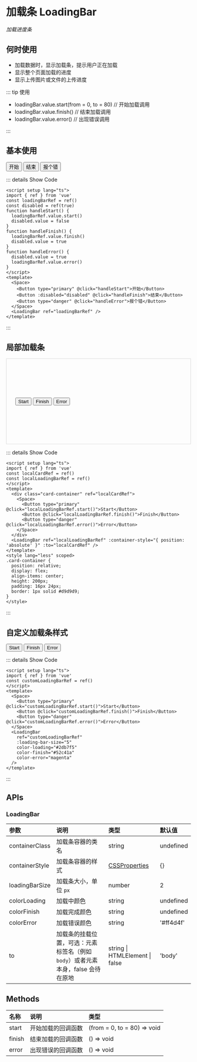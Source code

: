 # 加载条 LoadingBar

<GlobalElement />

_加载进度条_

## 何时使用

- 加载数据时，显示加载条，提示用户正在加载
- 显示整个页面加载的进度
- 显示上传图片或文件的上传进度

::: tip 使用

- loadingBar.value.start(from = 0, to = 80) // 开始加载调用
- loadingBar.value.finish() // 结束加载调用
- loadingBar.value.error() // 出现错误调用

:::

<script setup lang="ts">
import { ref } from 'vue'
const loadingBarRef = ref()
const disabled = ref(true)
const localCardRef = ref()
const localLoadingBarRef = ref()
const customLoadingBarRef = ref()
function handleStart() {
  loadingBarRef.value.start()
  disabled.value = false
}
function handleFinish() {
  loadingBarRef.value.finish()
  disabled.value = true
}
function handleError() {
  disabled.value = true
  loadingBarRef.value.error()
}
</script>

## 基本使用

<Space>
  <Button type="primary" @click="handleStart">开始</Button>
  <Button :disabled="disabled" @click="handleFinish">结束</Button>
  <Button type="danger" @click="handleError">报个错</Button>
</Space>
<LoadingBar ref="loadingBarRef" />

::: details Show Code

```vue
<script setup lang="ts">
import { ref } from 'vue'
const loadingBarRef = ref()
const disabled = ref(true)
function handleStart() {
  loadingBarRef.value.start()
  disabled.value = false
}
function handleFinish() {
  loadingBarRef.value.finish()
  disabled.value = true
}
function handleError() {
  disabled.value = true
  loadingBarRef.value.error()
}
</script>
<template>
  <Space>
    <Button type="primary" @click="handleStart">开始</Button>
    <Button :disabled="disabled" @click="handleFinish">结束</Button>
    <Button type="danger" @click="handleError">报个错</Button>
  </Space>
  <LoadingBar ref="loadingBarRef" />
</template>
```

:::

## 局部加载条

<div class="card-container" ref="localCardRef">
  <Space>
    <Button type="primary" @click="localLoadingBarRef.start()">Start</Button>
    <Button @click="localLoadingBarRef.finish()">Finish</Button>
    <Button type="danger" @click="localLoadingBarRef.error()">Error</Button>
  </Space>
</div>
<LoadingBar ref="localLoadingBarRef" :container-style="{ position: 'absolute' }" :to="localCardRef" />

<style lang="less" scoped>
.card-container {
  position: relative;
  display: flex;
  align-items: center;
  height: 200px;
  padding: 16px 24px;
  border: 1px solid #d9d9d9;
}
</style>

::: details Show Code

```vue
<script setup lang="ts">
import { ref } from 'vue'
const localCardRef = ref()
const localLoadingBarRef = ref()
</script>
<template>
  <div class="card-container" ref="localCardRef">
    <Space>
      <Button type="primary" @click="localLoadingBarRef.start()">Start</Button>
      <Button @click="localLoadingBarRef.finish()">Finish</Button>
      <Button type="danger" @click="localLoadingBarRef.error()">Error</Button>
    </Space>
  </div>
  <LoadingBar ref="localLoadingBarRef" :container-style="{ position: 'absolute' }" :to="localCardRef" />
</template>
<style lang="less" scoped>
.card-container {
  position: relative;
  display: flex;
  align-items: center;
  height: 200px;
  padding: 16px 24px;
  border: 1px solid #d9d9d9;
}
</style>
```

:::

## 自定义加载条样式

<Space>
  <Button type="primary" @click="customLoadingBarRef.start()">Start</Button>
  <Button @click="customLoadingBarRef.finish()">Finish</Button>
  <Button type="danger" @click="customLoadingBarRef.error()">Error</Button>
</Space>
<LoadingBar
  ref="customLoadingBarRef"
  :loading-bar-size="5"
  color-loading="#2db7f5"
  color-finish="#52c41a"
  color-error="magenta"
/>

::: details Show Code

```vue
<script setup lang="ts">
import { ref } from 'vue'
const customLoadingBarRef = ref()
</script>
<template>
  <Space>
    <Button type="primary" @click="customLoadingBarRef.start()">Start</Button>
    <Button @click="customLoadingBarRef.finish()">Finish</Button>
    <Button type="danger" @click="customLoadingBarRef.error()">Error</Button>
  </Space>
  <LoadingBar
    ref="customLoadingBarRef"
    :loading-bar-size="5"
    color-loading="#2db7f5"
    color-finish="#52c41a"
    color-error="magenta"
  />
</template>
```

:::

## APIs

### LoadingBar

| 参数 | 说明 | 类型 | 默认值 |
| :-- | :-- | :-- | :-- |
| containerClass | 加载条容器的类名 | string | undefined |
| containerStyle | 加载条容器的样式 | [CSSProperties](https://cn.vuejs.org/api/utility-types.html#cssproperties) | {} |
| loadingBarSize | 加载条大小，单位 `px` | number | 2 |
| colorLoading | 加载中颜色 | string | undefined |
| colorFinish | 加载完成颜色 | string | undefined |
| colorError | 加载错误颜色 | string | '#ff4d4f' |
| to | 加载条的挂载位置，可选：元素标签名（例如 `body`）或者元素本身，false 会待在原地 | string &#124; HTMLElement &#124; false | 'body' |

## Methods

| 名称   | 说明               | 类型                        |
| :----- | :----------------- | :-------------------------- |
| start  | 开始加载的回调函数 | (from = 0, to = 80) => void |
| finish | 结束加载的回调函数 | () => void                  |
| error  | 出现错误的回调函数 | () => void                  |
